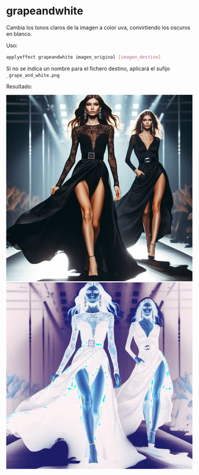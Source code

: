# grapeandwhite

Cambia los tonos claros de la imagen a color uva, convirtiendo los oscuros en blanco.

Uso:

``` sh
applyeffect grapeandwhite imagen_original [imagen_destino]
```

Si no se indica un nombre para el fichero destino, aplicará el sufijo `_grape_and_white.png`

Resultado:

![imagen original](../../images/image.jpg)
![grapeandwhite](../../images/image_grape_and_white.png)
